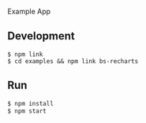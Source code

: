 Example App

## Development

```
$ npm link
$ cd examples && npm link bs-recharts
```

## Run

```sh
$ npm install
$ npm start
```
